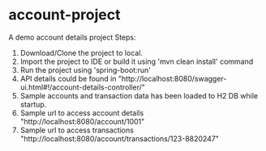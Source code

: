 # account-project
A demo account details project
Steps:
1) Download/Clone the project to local.
2) Import the project to IDE or build it using 'mvn clean install' command
3) Run the project using 'spring-boot:run'
4) API details could be found in "http://localhost:8080/swagger-ui.html#!/account-details-controller/"
5) Sample accounts and transaction data has been loaded to H2 DB while startup.
6) Sample url to access account details "http://localhost:8080/account/1001"
7) Sample url to access transactions "http://localhost:8080/account/transactions/123-8820247"
